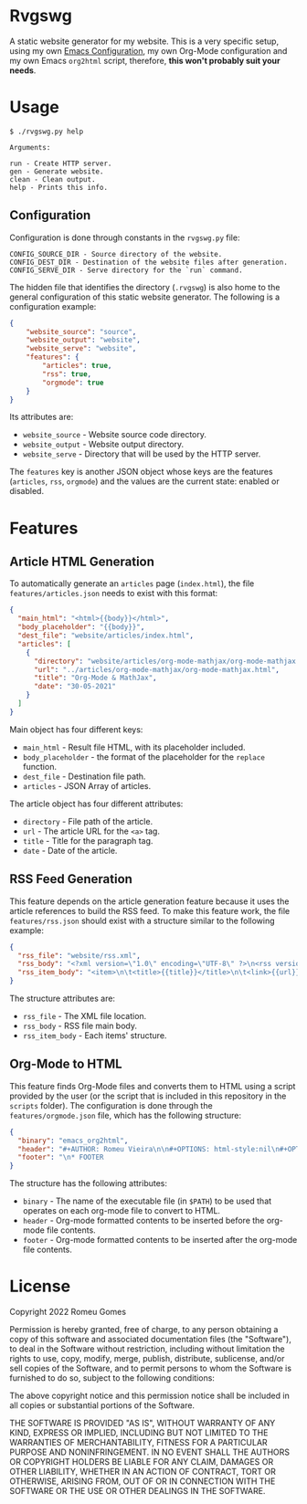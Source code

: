 # Rvgswg

A static website generator for my website. This is a very specific setup, using my own
[Emacs Configuration](https://github.com/RomeuG/.emacs.d), my own Org-Mode configuration
and my own Emacs `org2html` script, therefore, **this won't probably suit your needs**.

# Usage

```
$ ./rvgswg.py help

Arguments:

run - Create HTTP server.
gen - Generate website.
clean - Clean output.
help - Prints this info.
```

## Configuration

Configuration is done through constants in the `rvgswg.py` file:

```
CONFIG_SOURCE_DIR - Source directory of the website.
CONFIG_DEST_DIR - Destination of the website files after generation.
CONFIG_SERVE_DIR - Serve directory for the `run` command.
```

The hidden file that identifies the directory (`.rvgswg`) is also home to the general
configuration of this static website generator. The following is a configuration example:

```json
{
    "website_source": "source",
    "website_output": "website",
    "website_serve": "website",
    "features": {
        "articles": true,
        "rss": true,
        "orgmode": true
    }
}
```

Its attributes are:

- `website_source` - Website source code directory.
- `website_output` - Website output directory.
- `website_serve` - Directory that will be used by the HTTP server.

The `features` key is another JSON object whose keys are the features (`articles`, `rss`, `orgmode`) and the values are
the current state: enabled or disabled.

# Features

## Article HTML Generation

To automatically generate an `articles` page (`index.html`), the file
`features/articles.json` needs to exist with this format:

```json
{
  "main_html": "<html>{{body}}</html>",
  "body_placeholder": "{{body}}",
  "dest_file": "website/articles/index.html",
  "articles": [
    {
      "directory": "website/articles/org-mode-mathjax/org-mode-mathjax.html",
      "url": "../articles/org-mode-mathjax/org-mode-mathjax.html",
      "title": "Org-Mode & MathJax",
      "date": "30-05-2021"
    }
  ]
}
```

Main object has four different keys:

- `main_html` - Result file HTML, with its placeholder included.
- `body_placeholder` - the format of the placeholder for the `replace` function.
- `dest_file` - Destination file path.
- `articles` - JSON Array of articles.

The article object has four different attributes:

- `directory` - File path of the article.
- `url` - The article URL for the `<a>` tag.
- `title` - Title for the paragraph tag.
- `date` - Date of the article.

## RSS Feed Generation

This feature depends on the article generation feature because it uses the article
references to build the RSS feed. To make this feature work, the file `features/rss.json`
should exist with a structure similar to the following example:

```json
{
  "rss_file": "website/rss.xml",
  "rss_body": "<?xml version=\"1.0\" encoding=\"UTF-8\" ?>\n<rss version=\"2.0\">\n<channel>\n{{body}}\n</channel>\n</rss>",
  "rss_item_body": "<item>\n\t<title>{{title}}</title>\n\t<link>{{url}}</link>\n\t<description>{{description}}</description>\n</item>\n"
}
```

The structure attributes are:

- `rss_file` - The XML file location.
- `rss_body` - RSS file main body.
- `rss_item_body` - Each items' structure.

## Org-Mode to HTML

This feature finds Org-Mode files and converts them to HTML using a script provided by the
user (or the script that is included in this repository in the `scripts` folder). The
configuration is done through the `features/orgmode.json` file, which has the following
structure:

```json
{
  "binary": "emacs_org2html",
  "header": "#+AUTHOR: Romeu Vieira\n\n#+OPTIONS: html-style:nil\n#+OPTIONS: html-scripts:nil\n\n#+OPTIONS: author:nil\n#+OPTIONS: email:nil\n#+OPTIONS: date:nil\n#+OPTIONS: toc:nil\n\n#+PROPERTY: header-args :eval no\n\n#+HTML_HEAD: <link rel=\"stylesheet\" type=\"text/css\" href=\"/style.css\"/>\n\n",
  "footer": "\n* FOOTER                                                                                              :ignore:\n:PROPERTIES:\n:clearpage: t\n:END:\n#+BEGIN_EXPORT html\n<hr>\n<footer>\n<div class=\"container\">\n<ul class=\"menu-list\">\n<li class=\"menu-list-item flex-basis-100-margin fit-content\">\n<a href=\"/index.html\" class=\"test\">Home</a>\n</li>\n<li class=\"menu-list-item flex-basis-100-margin fit-content\">\n<a href=\"/articles/articles.html\">Articles</a>\n</li>\n<li class=\"menu-list-item flex-basis-100-margin fit-content\">\n<a href=\"/writeups/htb/index.html\">Write-Ups</a>\n</li>\n<li class=\"menu-list-item flex-basis-100-margin fit-content\">\n<a class=\"inactive-link\">{{date}}</a>\n</li>\n</ul>\n</div>\n</footer>\n#+END_EXPORT"
}
```

The structure has the following attributes:

- `binary` - The name of the executable file (in `$PATH`) to be used that operates on each org-mode file to convert to HTML.
- `header` - Org-mode formatted contents to be inserted before the org-mode file contents.
- `footer` - Org-mode formatted contents to be inserted after the org-mode file contents.

# License

Copyright 2022 Romeu Gomes

Permission is hereby granted, free of charge, to any person obtaining a copy of this
software and associated documentation files (the "Software"), to deal in the Software
without restriction, including without limitation the rights to use, copy, modify, merge,
publish, distribute, sublicense, and/or sell copies of the Software, and to permit persons
to whom the Software is furnished to do so, subject to the following conditions:

The above copyright notice and this permission notice shall be included in all copies or
substantial portions of the Software.

THE SOFTWARE IS PROVIDED "AS IS", WITHOUT WARRANTY OF ANY KIND, EXPRESS OR IMPLIED,
INCLUDING BUT NOT LIMITED TO THE WARRANTIES OF MERCHANTABILITY, FITNESS FOR A PARTICULAR
PURPOSE AND NONINFRINGEMENT. IN NO EVENT SHALL THE AUTHORS OR COPYRIGHT HOLDERS BE LIABLE
FOR ANY CLAIM, DAMAGES OR OTHER LIABILITY, WHETHER IN AN ACTION OF CONTRACT, TORT OR
OTHERWISE, ARISING FROM, OUT OF OR IN CONNECTION WITH THE SOFTWARE OR THE USE OR OTHER
DEALINGS IN THE SOFTWARE.
